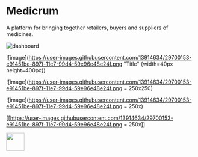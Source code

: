 # Medicrum

A platform for bringing together retailers, buyers and suppliers of medicines.

![dashboard](https://user-images.githubusercontent.com/13914634/29700153-e91451be-897f-11e7-99d4-59e96e48e24f.png)

![image](https://user-images.githubusercontent.com/13914634/29700153-e91451be-897f-11e7-99d4-59e96e48e24f.png "Title" {width=40px height=400px})

![image](https://user-images.githubusercontent.com/13914634/29700153-e91451be-897f-11e7-99d4-59e96e48e24f.png = 250x250)

![image](https://user-images.githubusercontent.com/13914634/29700153-e91451be-897f-11e7-99d4-59e96e48e24f.png = 250x)

[[https://user-images.githubusercontent.com/13914634/29700153-e91451be-897f-11e7-99d4-59e96e48e24f.png = 250x]]

<img src="https://user-images.githubusercontent.com/13914634/29700153-e91451be-897f-11e7-99d4-59e96e48e24f.png" width="48">
